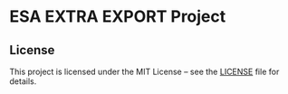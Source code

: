 # ESA EXTRA EXPORT Project

## License

This project is licensed under the MIT License – see the [LICENSE](LICENSE) file for details.
